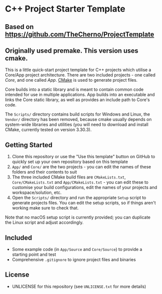 # C++ Project Starter Template

## Based on https://github.com/TheCherno/ProjectTemplate

## Originally used premake. This version uses cmake.

This is a little quick-start project template for C++ projects which utilise a Core/App project architecture. There are two included projects - one called _Core_, and one called _App_. [CMake](https://github.com/Kitware/CMake) is used to generate project files.

Core builds into a static library and is meant to contain common code intended for use in multiple applications. App builds into an executable and links the Core static library, as well as provides an include path to Core's code.

The `Scripts/` directory contains build scripts for Windows and Linux, the `Vendor/` directory has been removed, because cmake usually depends on system-wide libraries and utilities (you will need to download and install CMake, currently tested on version 3.30.3).

## Getting Started
1. Clone this repository or use the "Use this template" button on GitHub to quickly set up your own repository based on this template
2. `App/` and `Core/` are the two projects - you can edit the names of these folders and their contents to suit
3. The three included CMake build files are `CMakeLists.txt`, `Core/CMakeLists.txt` and `App/CMakeLists.txt` - you can edit these to customise your build configurations, edit the names of your projects and workspace/solution, etc.
4. Open the `Scripts/` directory and run the appropriate `Setup` script to generate projects files. You can edit the setup scripts, so if things aren't working make sure to check that.

Note that no macOS setup script is currently provided; you can duplicate the Linux script and adjust accordingly.

## Included
- Some example code (in `App/Source` and `Core/Source`) to provide a starting point and test
- Comprehensive `.gitignore` to ignore project files and binaries

## License
- UNLICENSE for this repository (see `UNLICENSE.txt` for more details)